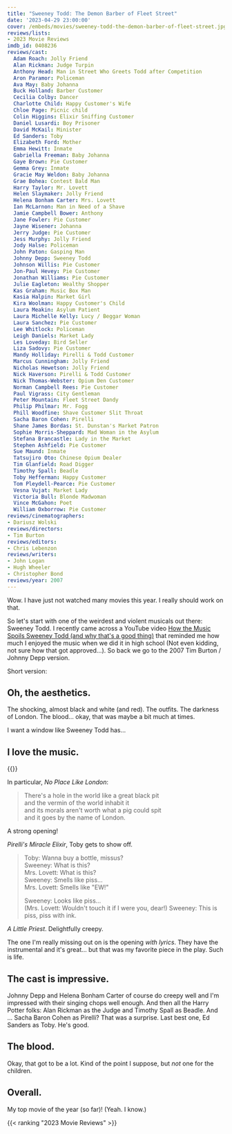 ```yaml
---
title: "Sweeney Todd: The Demon Barber of Fleet Street"
date: '2023-04-29 23:00:00'
cover: /embeds/movies/sweeney-todd-the-demon-barber-of-fleet-street.jpg
reviews/lists:
- 2023 Movie Reviews
imdb_id: 0408236
reviews/cast:
  Adam Roach: Jolly Friend
  Alan Rickman: Judge Turpin
  Anthony Head: Man in Street Who Greets Todd after Competition
  Aron Paramor: Policeman
  Ava May: Baby Johanna
  Buck Holland: Barber Customer
  Cecilia Colby: Dancer
  Charlotte Child: Happy Customer's Wife
  Chloe Page: Picnic child
  Colin Higgins: Elixir Sniffing Customer
  Daniel Lusardi: Boy Prisoner
  David McKail: Minister
  Ed Sanders: Toby
  Elizabeth Ford: Mother
  Emma Hewitt: Inmate
  Gabriella Freeman: Baby Johanna
  Gaye Brown: Pie Customer
  Gemma Grey: Inmate
  Gracie May Weldon: Baby Johanna
  Grae Bohea: Contest Bald Man
  Harry Taylor: Mr. Lovett
  Helen Slaymaker: Jolly Friend
  Helena Bonham Carter: Mrs. Lovett
  Ian McLarnon: Man in Need of a Shave
  Jamie Campbell Bower: Anthony
  Jane Fowler: Pie Customer
  Jayne Wisener: Johanna
  Jerry Judge: Pie Customer
  Jess Murphy: Jolly Friend
  Jody Halse: Policeman
  John Paton: Gasping Man
  Johnny Depp: Sweeney Todd
  Johnson Willis: Pie Customer
  Jon-Paul Hevey: Pie Customer
  Jonathan Williams: Pie Customer
  Julie Eagleton: Wealthy Shopper
  Kas Graham: Music Box Man
  Kasia Halpin: Market Girl
  Kira Woolman: Happy Customer's Child
  Laura Meakin: Asylum Patient
  Laura Michelle Kelly: Lucy / Beggar Woman
  Laura Sanchez: Pie Customer
  Lee Whitlock: Policeman
  Leigh Daniels: Market Lady
  Les Loveday: Bird Seller
  Liza Sadovy: Pie Customer
  Mandy Holliday: Pirelli & Todd Customer
  Marcus Cunningham: Jolly Friend
  Nicholas Hewetson: Jolly Friend
  Nick Haverson: Pirelli & Todd Customer
  Nick Thomas-Webster: Opium Den Customer
  Norman Campbell Rees: Pie Customer
  Paul Vigrass: City Gentleman
  Peter Mountain: Fleet Street Dandy
  Philip Philmar: Mr. Fogg
  Phill Woodfine: Shave Customer Slit Throat
  Sacha Baron Cohen: Pirelli
  Shane James Bordas: St. Dunstan's Market Patron
  Sophie Morris-Sheppard: Mad Woman in the Asylum
  Stefana Brancastle: Lady in the Market
  Stephen Ashfield: Pie Customer
  Sue Maund: Inmate
  Tatsujiro Oto: Chinese Opium Dealer
  Tim Glanfield: Road Digger
  Timothy Spall: Beadle
  Toby Hefferman: Happy Customer
  Tom Pleydell-Pearce: Pie Customer
  Vesna Vujat: Market Lady
  Victoria Bull: Blonde Madwoman
  Vince McGahon: Poet
  William Oxborrow: Pie Customer
reviews/cinematographers:
- Dariusz Wolski
reviews/directors:
- Tim Burton
reviews/editors:
- Chris Lebenzon
reviews/writers:
- John Logan
- Hugh Wheeler
- Christopher Bond
reviews/year: 2007
---
```

Wow. I have just not watched many movies this year. I really should work on that. 

So let's start with one of the weirdest and violent musicals out there: Sweeney Todd. I recently came across a YouTube video [How the Music Spoils Sweeney Todd (and why that's a good thing)](https://www.youtube.com/watch?v=a4K-9Ekzc2A) that reminded me how much I enjoyed the music when we did it in high school (Not even kidding, not sure how that got approved...). So back we go to the 2007 Tim Burton / Johnny Depp version. 

Short version: 

## Oh, the aesthetics.  

The shocking, almost black and white (and red). The outfits. The darkness of London. The blood... okay, that was maybe a bit much at times. 

I want a window like Sweeney Todd has... 

## I love the music. 

{{<spotify album="0CgTKS2HmWc3JeI9Fit2vX">}}

In particular, *No Place Like London*:

> There's a hole in the world like a great black pit  
  and the vermin of the world inhabit it  
  and its morals aren't worth what a pig could spit  
  and it goes by the name of London.  

A strong opening!

*Pirelli's Miracle Elixir*, Toby gets to show off. 

> Toby: Wanna buy a bottle, missus?  
  Sweeney: What is this?  
  Mrs. Lovett: What is this?  
  Sweeney: Smells like piss...  
  Mrs. Lovett: Smells like "EW!"  
> 
> Sweeney: Looks like piss...  
  (Mrs. Lovett: Wouldn't touch it if I were you, dear!) Sweeney: This is piss, piss with ink.  

*A Little Priest*. Delightfully creepy. 

The one I'm really missing out on is the opening *with lyrics*. They have the instrumental and it's great... but that was my favorite piece in the play. Such is life. 

## The cast is impressive. 

Johnny Depp and Helena Bonham Carter of course do creepy well and I'm impressed with their singing chops well enough. And then all the Harry Potter folks: Alan Rickman as the Judge and Timothy Spall as Beadle. And ... Sacha Baron Cohen as Pirelli? That was a surprise. Last best one, Ed Sanders as Toby. He's good. 

## The blood. 

Okay, that got to be a lot. Kind of the point I suppose, but *not* one for the children. 

## Overall.

My top movie of the year (so far)! (Yeah. I know.)

{{< ranking "2023 Movie Reviews" >}}